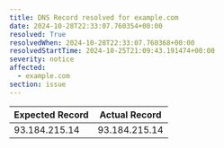 ```yaml
---
title: DNS Record resolved for example.com
date: 2024-10-28T22:33:07.760354+00:00
resolved: True
resolvedWhen: 2024-10-28T22:33:07.760368+00:00
resolvedStartTime: 2024-10-25T21:09:43.191474+00:00
severity: notice
affected:
  - example.com
section: issue
---
```


| Expected Record  | Actual Record  |
|------------------|----------------|
| 93.184.215.14 | 93.184.215.14 |
